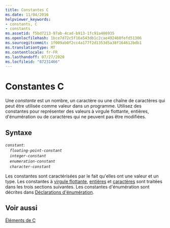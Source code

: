 ```yaml
---
title: Constantes C
ms.date: 11/04/2016
helpviewer_keywords:
- constants, C
- constants
ms.assetid: f5bd7213-97ab-4cad-b913-1fc91a486935
ms.openlocfilehash: 1bce7d72c5f16a543db1c2cae492460fefd51306
ms.sourcegitcommit: 1f009ab0f2cc4a177f2d1353d5a38f164612bdb1
ms.translationtype: MT
ms.contentlocale: fr-FR
ms.lasthandoff: 07/27/2020
ms.locfileid: "87231466"
---
```

# <a name="c-constants"></a>Constantes C

Une *constante* est un nombre, un caractère ou une chaîne de caractères qui peut être utilisée comme valeur dans un programme. Utilisez des constantes pour représenter des valeurs à virgule flottante, entières, d'énumération ou de caractères qui ne peuvent pas être modifiées.

## <a name="syntax"></a>Syntaxe

*`constant`*:\
&emsp;*`floating-point-constant`*\
&emsp;*`integer-constant`*\
&emsp;*`enumeration-constant`*\
&emsp;*`character-constant`*

Les constantes sont caractérisées par le fait qu'elles ont une valeur et un type. Les constantes à [virgule flottante](../c-language/c-floating-point-constants.md), [entières](../c-language/c-integer-constants.md) et [caractères](../c-language/c-character-constants.md) sont traitées dans les trois sections suivantes. Les constantes d'énumération sont décrites dans [Déclarations d'énumération](../c-language/c-enumeration-declarations.md).

## <a name="see-also"></a>Voir aussi

[Éléments de C](../c-language/elements-of-c.md)
